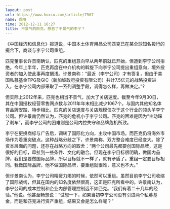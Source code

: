 ```yaml
---
layout: post
url: https://www.huxiu.com/article/7567
name: 虎嗅
time: 2012-12-11 16:27
title: 不景气的匹克，想吞了不景气的李宁？
---
```

《中国经济和信息化》报道说，中国本土体育用品公司匹克已在某全球知名投行的撮合下，商谈与李宁公司重组。

匹克董事长许景南确认，匹克的重组意向早从两年前就已开始，但遭到李宁公司拒绝。今年上半年，匹克再度在中介机构的斡旋下向李宁公司提出重组意向，境外投资者的加入使此事再度搁浅。许景南称：“最近（李宁公司）才有答复，但由于美国私募基金TPG及GIC（新加坡政府投资有限公司）共计7.5亿元的战略投资进入，在李宁公司内部采取了一系列调整手段，调得怎么样，再做决定。”?

但实际上2012年来，匹克也相当不景气，加大了关店速度。截至今年9月30日，其在中国授权经营零售网点数与2011年年末相比减少1067个。与国内其他知名体育品牌安踏、特步相比，匹克的关店速度与关店规模仅次于这个行业的领头羊李宁公司。但许景南仍然认为，匹克的危机小于李宁公司。匹克的困难是因为“主动踩了刹车”，而李宁公司的困难则是公司内控失守和品牌危机所致。

李宁在更换商标与广告后，调转了国际化方向，主攻中国市场。而匹克仍将海外市场作为着重突破点。这种战略分歧之下，许景南称，双方整合难度已经变大。除了资本层面的问题，还存在战略方向的取舍：“两个公司最先都要创国际品牌，这是很好的目标，牵扯到一些条件、文化的融合。但现在李宁目标很明确，做国内品牌，我们是要做国际品牌，所以目标就不一样了，就有矛盾了。重组一定要目标相同。我做国际品牌，他不做国际品牌，要重组就很难，意义也不大。”

但许景南认为，李宁公司精疲力竭的时候，依然可以重组。虽然目前李宁公司收缩了国际战线，但其在国内的知名度依然很高，这正是匹克所看中的。许景南认为，李宁公司的成本控制和企业内部管理控制远不如匹克。“我们有着二十几年的经验。”他说。他甚至畅想说：“试想一下，如果当初李宁公司没有引进两个私募基金，而是和匹克进行资产重组，结果又会是怎么样呢？”

